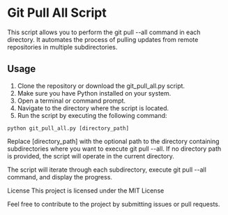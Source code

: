 # Git Pull All Script

This script allows you to perform the git pull --all command in each directory. It automates the process of pulling updates from remote repositories in multiple subdirectories.

## Usage

1. Clone the repository or download the git_pull_all.py script.
2. Make sure you have Python installed on your system.
3. Open a terminal or command prompt.
4. Navigate to the directory where the script is located.
5. Run the script by executing the following command:
```  
python git_pull_all.py [directory_path]  
```  
Replace [directory_path] with the optional path to the directory containing subdirectories where you want to execute git pull --all. If no directory path is provided, the script will operate in the current directory.

The script will iterate through each subdirectory, execute git pull --all command, and display the progress.

License
This project is licensed under the MIT License

Feel free to contribute to the project by submitting issues or pull requests.